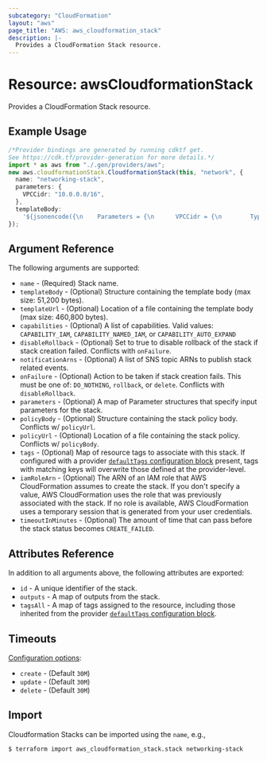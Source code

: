 ```yaml
---
subcategory: "CloudFormation"
layout: "aws"
page_title: "AWS: aws_cloudformation_stack"
description: |-
  Provides a CloudFormation Stack resource.
---
```


# Resource: awsCloudformationStack

Provides a CloudFormation Stack resource.

## Example Usage

```typescript
/*Provider bindings are generated by running cdktf get.
See https://cdk.tf/provider-generation for more details.*/
import * as aws from "./.gen/providers/aws";
new aws.cloudformationStack.CloudformationStack(this, "network", {
  name: "networking-stack",
  parameters: {
    VPCCidr: "10.0.0.0/16",
  },
  templateBody:
    '${jsonencode({\n    Parameters = {\n      VPCCidr = {\n        Type        = "String"\n        Default     = "10.0.0.0/16"\n        Description = "Enter the CIDR block for the VPC. Default is 10.0.0.0/16."\n      }\n    }\n\n    Resources = {\n      myVpc = {\n        Type = "AWS::EC2::VPC"\n        Properties = {\n          CidrBlock = {\n            "Ref" = "VPCCidr"\n          }\n          Tags = [\n            {\n              Key   = "Name"\n              Value = "Primary_CF_VPC"\n            }\n          ]\n        }\n      }\n    }\n  })}',
});

```

## Argument Reference

The following arguments are supported:

* `name` - (Required) Stack name.
* `templateBody` - (Optional) Structure containing the template body (max size: 51,200 bytes).
* `templateUrl` - (Optional) Location of a file containing the template body (max size: 460,800 bytes).
* `capabilities` - (Optional) A list of capabilities.
  Valid values: `CAPABILITY_IAM`, `CAPABILITY_NAMED_IAM`, or `CAPABILITY_AUTO_EXPAND`
* `disableRollback` - (Optional) Set to true to disable rollback of the stack if stack creation failed.
  Conflicts with `onFailure`.
* `notificationArns` - (Optional) A list of SNS topic ARNs to publish stack related events.
* `onFailure` - (Optional) Action to be taken if stack creation fails. This must be
  one of: `DO_NOTHING`, `rollback`, or `delete`. Conflicts with `disableRollback`.
* `parameters` - (Optional) A map of Parameter structures that specify input parameters for the stack.
* `policyBody` - (Optional) Structure containing the stack policy body.
  Conflicts w/ `policyUrl`.
* `policyUrl` - (Optional) Location of a file containing the stack policy.
  Conflicts w/ `policyBody`.
* `tags` - (Optional) Map of resource tags to associate with this stack. If configured with a provider [`defaultTags` configuration block](https://registry.terraform.io/providers/hashicorp/aws/latest/docs#default_tags-configuration-block) present, tags with matching keys will overwrite those defined at the provider-level.
* `iamRoleArn` - (Optional) The ARN of an IAM role that AWS CloudFormation assumes to create the stack. If you don't specify a value, AWS CloudFormation uses the role that was previously associated with the stack. If no role is available, AWS CloudFormation uses a temporary session that is generated from your user credentials.
* `timeoutInMinutes` - (Optional) The amount of time that can pass before the stack status becomes `CREATE_FAILED`.

## Attributes Reference

In addition to all arguments above, the following attributes are exported:

* `id` - A unique identifier of the stack.
* `outputs` - A map of outputs from the stack.
* `tagsAll` - A map of tags assigned to the resource, including those inherited from the provider [`defaultTags` configuration block](https://registry.terraform.io/providers/hashicorp/aws/latest/docs#default_tags-configuration-block).

## Timeouts

[Configuration options](https://developer.hashicorp.com/terraform/language/resources/syntax#operation-timeouts):

* `create` - (Default `30M`)
* `update` - (Default `30M`)
* `delete` - (Default `30M`)

## Import

Cloudformation Stacks can be imported using the `name`, e.g.,

```console
$ terraform import aws_cloudformation_stack.stack networking-stack
```
